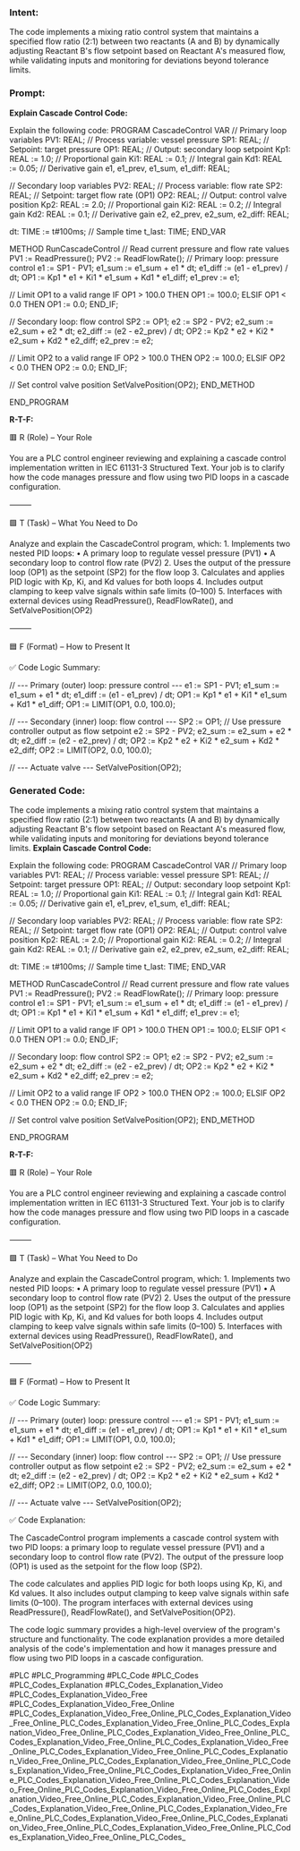 ### Intent:
The code implements a mixing ratio control system that maintains a specified flow ratio (2:1) between two reactants (A and B) by dynamically adjusting Reactant B's flow setpoint based on Reactant A's measured flow, while validating inputs and monitoring for deviations beyond tolerance limits.

### Prompt:
**Explain Cascade Control Code:**

Explain the following code: PROGRAM CascadeControl VAR // Primary loop variables PV1: REAL; // Process variable: vessel pressure SP1: REAL; // Setpoint: target pressure OP1: REAL; // Output: secondary loop setpoint Kp1: REAL := 1.0; // Proportional gain Ki1: REAL := 0.1; // Integral gain Kd1: REAL := 0.05; // Derivative gain e1, e1_prev, e1_sum, e1_diff: REAL;

// Secondary loop variables
PV2: REAL; // Process variable: flow rate
SP2: REAL; // Setpoint: target flow rate (OP1)
OP2: REAL; // Output: control valve position
Kp2: REAL := 2.0; // Proportional gain
Ki2: REAL := 0.2; // Integral gain
Kd2: REAL := 0.1; // Derivative gain
e2, e2_prev, e2_sum, e2_diff: REAL;

dt: TIME := t#100ms; // Sample time
t_last: TIME;
END_VAR

METHOD RunCascadeControl // Read current pressure and flow rate values PV1 := ReadPressure(); PV2 := ReadFlowRate();
// Primary loop: pressure control
e1 := SP1 - PV1;
e1_sum := e1_sum + e1 * dt;
e1_diff := (e1 - e1_prev) / dt;
OP1 := Kp1 * e1 + Ki1 * e1_sum + Kd1 * e1_diff;
e1_prev := e1;

// Limit OP1 to a valid range
IF OP1 > 100.0 THEN
    OP1 := 100.0;
ELSIF OP1 < 0.0 THEN
    OP1 := 0.0;
END_IF;

// Secondary loop: flow control
SP2 := OP1;
e2 := SP2 - PV2;
e2_sum := e2_sum + e2 * dt;
e2_diff := (e2 - e2_prev) / dt;
OP2 := Kp2 * e2 + Ki2 * e2_sum + Kd2 * e2_diff;
e2_prev := e2;

// Limit OP2 to a valid range
IF OP2 > 100.0 THEN
    OP2 := 100.0;
ELSIF OP2 < 0.0 THEN
    OP2 := 0.0;
END_IF;

// Set control valve position
SetValvePosition(OP2);
END_METHOD

END_PROGRAM

**R-T-F:**

🟥 R (Role) – Your Role

You are a PLC control engineer reviewing and explaining a cascade control implementation written in IEC 61131-3 Structured Text. Your job is to clarify how the code manages pressure and flow using two PID loops in a cascade configuration.

⸻

🟩 T (Task) – What You Need to Do

Analyze and explain the CascadeControl program, which:
	1.	Implements two nested PID loops:
	•	A primary loop to regulate vessel pressure (PV1)
	•	A secondary loop to control flow rate (PV2)
	2.	Uses the output of the pressure loop (OP1) as the setpoint (SP2) for the flow loop
	3.	Calculates and applies PID logic with Kp, Ki, and Kd values for both loops
	4.	Includes output clamping to keep valve signals within safe limits (0–100)
	5.	Interfaces with external devices using ReadPressure(), ReadFlowRate(), and SetValvePosition(OP2)

⸻

🟦 F (Format) – How to Present It

✅ Code Logic Summary:

// --- Primary (outer) loop: pressure control ---
e1 := SP1 - PV1;
e1_sum := e1_sum + e1 * dt;
e1_diff := (e1 - e1_prev) / dt;
OP1 := Kp1 * e1 + Ki1 * e1_sum + Kd1 * e1_diff;
OP1 := LIMIT(OP1, 0.0, 100.0);

// --- Secondary (inner) loop: flow control ---
SP2 := OP1; // Use pressure controller output as flow setpoint
e2 := SP2 - PV2;
e2_sum := e2_sum + e2 * dt;
e2_diff := (e2 - e2_prev) / dt;
OP2 := Kp2 * e2 + Ki2 * e2_sum + Kd2 * e2_diff;
OP2 := LIMIT(OP2, 0.0, 100.0);

// --- Actuate valve ---
SetValvePosition(OP2);

### Generated Code:
The code implements a mixing ratio control system that maintains a specified flow ratio (2:1) between two reactants (A and B) by dynamically adjusting Reactant B's flow setpoint based on Reactant A's measured flow, while validating inputs and monitoring for deviations beyond tolerance limits.
**Explain Cascade Control Code:**

Explain the following code: PROGRAM CascadeControl VAR // Primary loop variables PV1: REAL; // Process variable: vessel pressure SP1: REAL; // Setpoint: target pressure OP1: REAL; // Output: secondary loop setpoint Kp1: REAL := 1.0; // Proportional gain Ki1: REAL := 0.1; // Integral gain Kd1: REAL := 0.05; // Derivative gain e1, e1_prev, e1_sum, e1_diff: REAL;

// Secondary loop variables
PV2: REAL; // Process variable: flow rate
SP2: REAL; // Setpoint: target flow rate (OP1)
OP2: REAL; // Output: control valve position
Kp2: REAL := 2.0; // Proportional gain
Ki2: REAL := 0.2; // Integral gain
Kd2: REAL := 0.1; // Derivative gain
e2, e2_prev, e2_sum, e2_diff: REAL;

dt: TIME := t#100ms; // Sample time
t_last: TIME;
END_VAR

METHOD RunCascadeControl // Read current pressure and flow rate values PV1 := ReadPressure(); PV2 := ReadFlowRate();
// Primary loop: pressure control
e1 := SP1 - PV1;
e1_sum := e1_sum + e1 * dt;
e1_diff := (e1 - e1_prev) / dt;
OP1 := Kp1 * e1 + Ki1 * e1_sum + Kd1 * e1_diff;
e1_prev := e1;

// Limit OP1 to a valid range
IF OP1 > 100.0 THEN
    OP1 := 100.0;
ELSIF OP1 < 0.0 THEN
    OP1 := 0.0;
END_IF;

// Secondary loop: flow control
SP2 := OP1;
e2 := SP2 - PV2;
e2_sum := e2_sum + e2 * dt;
e2_diff := (e2 - e2_prev) / dt;
OP2 := Kp2 * e2 + Ki2 * e2_sum + Kd2 * e2_diff;
e2_prev := e2;

// Limit OP2 to a valid range
IF OP2 > 100.0 THEN
    OP2 := 100.0;
ELSIF OP2 < 0.0 THEN
    OP2 := 0.0;
END_IF;

// Set control valve position
SetValvePosition(OP2);
END_METHOD

END_PROGRAM

**R-T-F:**

🟥 R (Role) – Your Role

You are a PLC control engineer reviewing and explaining a cascade control implementation written in IEC 61131-3 Structured Text. Your job is to clarify how the code manages pressure and flow using two PID loops in a cascade configuration.

⸻

🟩 T (Task) – What You Need to Do

Analyze and explain the CascadeControl program, which:
	1.	Implements two nested PID loops:
	•	A primary loop to regulate vessel pressure (PV1)
	•	A secondary loop to control flow rate (PV2)
	2.	Uses the output of the pressure loop (OP1) as the setpoint (SP2) for the flow loop
	3.	Calculates and applies PID logic with Kp, Ki, and Kd values for both loops
	4.	Includes output clamping to keep valve signals within safe limits (0–100)
	5.	Interfaces with external devices using ReadPressure(), ReadFlowRate(), and SetValvePosition(OP2)

⸻

🟦 F (Format) – How to Present It

✅ Code Logic Summary:

// --- Primary (outer) loop: pressure control ---
e1 := SP1 - PV1;
e1_sum := e1_sum + e1 * dt;
e1_diff := (e1 - e1_prev) / dt;
OP1 := Kp1 * e1 + Ki1 * e1_sum + Kd1 * e1_diff;
OP1 := LIMIT(OP1, 0.0, 100.0);

// --- Secondary (inner) loop: flow control ---
SP2 := OP1; // Use pressure controller output as flow setpoint
e2 := SP2 - PV2;
e2_sum := e2_sum + e2 * dt;
e2_diff := (e2 - e2_prev) / dt;
OP2 := Kp2 * e2 + Ki2 * e2_sum + Kd2 * e2_diff;
OP2 := LIMIT(OP2, 0.0, 100.0);

// --- Actuate valve ---
SetValvePosition(OP2);

✅ Code Explanation:

The CascadeControl program implements a cascade control system with two PID loops: a primary loop to regulate vessel pressure (PV1) and a secondary loop to control flow rate (PV2). The output of the pressure loop (OP1) is used as the setpoint for the flow loop (SP2).

The code calculates and applies PID logic for both loops using Kp, Ki, and Kd values. It also includes output clamping to keep valve signals within safe limits (0–100). The program interfaces with external devices using ReadPressure(), ReadFlowRate(), and SetValvePosition(OP2).

The code logic summary provides a high-level overview of the program's structure and functionality. The code explanation provides a more detailed analysis of the code's implementation and how it manages pressure and flow using two PID loops in a cascade configuration.

#PLC #PLC_Programming #PLC_Code #PLC_Codes #PLC_Codes_Explanation #PLC_Codes_Explanation_Video #PLC_Codes_Explanation_Video_Free #PLC_Codes_Explanation_Video_Free_Online #PLC_Codes_Explanation_Video_Free_Online_PLC_Codes_Explanation_Video_Free_Online_PLC_Codes_Explanation_Video_Free_Online_PLC_Codes_Explanation_Video_Free_Online_PLC_Codes_Explanation_Video_Free_Online_PLC_Codes_Explanation_Video_Free_Online_PLC_Codes_Explanation_Video_Free_Online_PLC_Codes_Explanation_Video_Free_Online_PLC_Codes_Explanation_Video_Free_Online_PLC_Codes_Explanation_Video_Free_Online_PLC_Codes_Explanation_Video_Free_Online_PLC_Codes_Explanation_Video_Free_Online_PLC_Codes_Explanation_Video_Free_Online_PLC_Codes_Explanation_Video_Free_Online_PLC_Codes_Explanation_Video_Free_Online_PLC_Codes_Explanation_Video_Free_Online_PLC_Codes_Explanation_Video_Free_Online_PLC_Codes_Explanation_Video_Free_Online_PLC_Codes_Explanation_Video_Free_Online_PLC_Codes_Explanation_Video_Free_Online_PLC_Codes_Explanation_Video_Free_Online_PLC_Codes_Explanation_Video_Free_Online_PLC_Codes_Explanation_Video_Free_Online_PLC_Codes_
